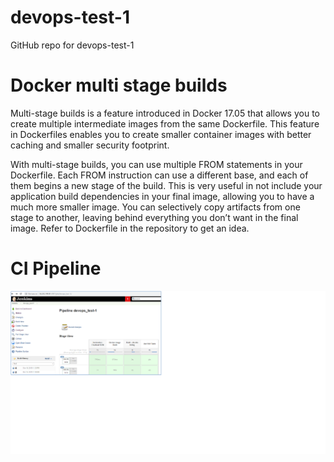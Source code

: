 # devops-test-1
GitHub repo for devops-test-1

# Docker multi stage builds #

Multi-stage builds is a feature introduced in Docker 17.05 that allows you to create multiple intermediate images from the same Dockerfile. This feature in Dockerfiles enables you to create smaller container images with better caching and smaller security footprint.

With multi-stage builds, you can use multiple FROM statements in your Dockerfile. Each FROM instruction can use a different base, and each of them begins a new stage of the build. This is very useful in not include your application build dependencies in your final image, allowing you to have a much more smaller image. You can selectively copy artifacts from one stage to another, leaving behind everything you don’t want in the final image. Refer to Dockerfile in the repository to get an idea.

# CI Pipeline #
![Showing CI Pipeline](CIPipeline.png?raw=true "CI Pipeline View")